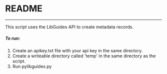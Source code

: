 # README 

---

This script uses the LibGuides API to create metadata records.

##### To run:

1. Create an apikey.txt file with your api key in the same directory.
2. Create a writeable directory called 'temp' in the same directory as the script.
3. Run pylibguides.py